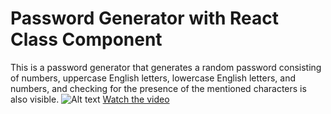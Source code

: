 # Password Generator with React Class Component
This is a password generator that generates a random password consisting of numbers, uppercase English letters, lowercase English letters, and numbers, and checking for the presence of the mentioned characters is also visible.
![Alt text](https://i.imgur.com/wmqYYU4.png)
[Watch the video](https://i.imgur.com/oXjBFBx.mp4) 
